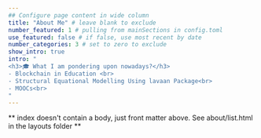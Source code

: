 ```yaml
---
## Configure page content in wide column
title: "About Me" # leave blank to exclude
number_featured: 1 # pulling from mainSections in config.toml
use_featured: false # if false, use most recent by date
number_categories: 3 # set to zero to exclude
show_intro: true
intro: "
<h3>🎓 What I am pondering upon nowadays?</h3>
- Blockchain in Education <br>
- Structural Equational Modelling Using lavaan Package<br>
- MOOCs<br>
"
---
```


\*\* index doesn't contain a body, just front matter above. See about/list.html in the layouts folder \*\*


